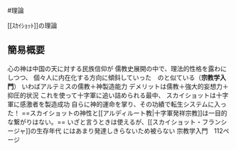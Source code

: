 #理論

[[ｽｶｲｼｮｯﾄ]]の理論

## 簡易概要
心の神は中国の天に対する民族信仰が
儒教史展開の中で、理法的性格を露わにしつつ、
個々人に内在化する方向に傾斜していった　のと似ている（**宗教学入門**）
いわばアルテミスの儒教＋神製造能力
デメリットは儒教＋強大的妄想力＋抑圧的状況
これを使って十字軍に追い詰められる最中、
スカイショットは十字軍に感激者を製造成功
自らに神的運命を掌り、その功績で転生システムに入った！
==スカイショットの神性と[[アルディルート教|十字軍発祥宗教]]は一目的な繋がりはない。==
いざと言うときは使えるが、[[スカイショット・フランシージャ]]の生存年代
にはあまり発達しきらないため被らない
宗教学入門　112ページ
